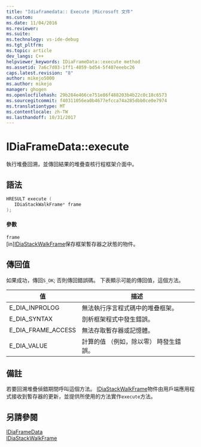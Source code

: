 ```yaml
---
title: "Idiaframedata:: Execute |Microsoft 文件"
ms.custom: 
ms.date: 11/04/2016
ms.reviewer: 
ms.suite: 
ms.technology: vs-ide-debug
ms.tgt_pltfrm: 
ms.topic: article
dev_langs: C++
helpviewer_keywords: IDiaFrameData::execute method
ms.assetid: 7a6c7d03-1ff1-4059-bd54-5f407eeebc26
caps.latest.revision: "8"
author: mikejo5000
ms.author: mikejo
manager: ghogen
ms.openlocfilehash: 29b284e466ce751e86f488203b4b22c0c18c6573
ms.sourcegitcommit: f40311056ea0b4677efcca74a285dbb0ce0e7974
ms.translationtype: MT
ms.contentlocale: zh-TW
ms.lasthandoff: 10/31/2017
---
```

# <a name="idiaframedataexecute"></a>IDiaFrameData::execute
執行堆疊回溯，並傳回結果的堆疊查核行程框架介面中。  
  
## <a name="syntax"></a>語法  
  
```C++  
HRESULT execute (   
   IDiaStackWalkFrame* frame  
);  
```  
  
#### <a name="parameters"></a>參數  
 `frame`  
 [in][IDiaStackWalkFrame](../../debugger/debug-interface-access/idiastackwalkframe.md)保存框架暫存器之狀態的物件。  
  
## <a name="return-value"></a>傳回值  
 如果成功，傳回`S_OK`; 否則傳回錯誤碼。 下表顯示可能的傳回值，這個方法。  
  
|值|描述|  
|-----------|-----------------|  
|E_DIA_INPROLOG|無法執行序言程式碼中的堆疊框架。|  
|E_DIA_SYNTAX|剖析框架程式中發生錯誤。|  
|E_DIA_FRAME_ACCESS|無法存取暫存器或記憶體。|  
|E_DIA_VALUE|計算的值 （例如，除以零） 時發生錯誤。|  
  
## <a name="remarks"></a>備註  
 若要回溯堆疊偵錯期間呼叫這個方法。 [IDiaStackWalkFrame](../../debugger/debug-interface-access/idiastackwalkframe.md)物件由用戶端應用程式接收到暫存器的更新，並提供所使用的方法實作`execute`方法。  
  
## <a name="see-also"></a>另請參閱  
 [IDiaFrameData](../../debugger/debug-interface-access/idiaframedata.md)   
 [IDiaStackWalkFrame](../../debugger/debug-interface-access/idiastackwalkframe.md)